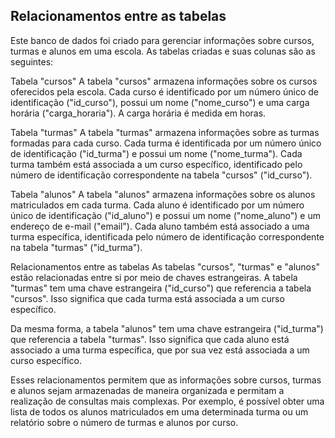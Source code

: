 ## Relacionamentos entre as tabelas
Este banco de dados foi criado para gerenciar informações sobre cursos, turmas e alunos em uma escola. As tabelas criadas e suas colunas são as seguintes:

Tabela "cursos"
A tabela "cursos" armazena informações sobre os cursos oferecidos pela escola. Cada curso é identificado por um número único de identificação ("id_curso"), possui um nome ("nome_curso") e uma carga horária ("carga_horaria"). A carga horária é medida em horas.

Tabela "turmas"
A tabela "turmas" armazena informações sobre as turmas formadas para cada curso. Cada turma é identificada por um número único de identificação ("id_turma") e possui um nome ("nome_turma"). Cada turma também está associada a um curso específico, identificado pelo número de identificação correspondente na tabela "cursos" ("id_curso").

Tabela "alunos"
A tabela "alunos" armazena informações sobre os alunos matriculados em cada turma. Cada aluno é identificado por um número único de identificação ("id_aluno") e possui um nome ("nome_aluno") e um endereço de e-mail ("email"). Cada aluno também está associado a uma turma específica, identificada pelo número de identificação correspondente na tabela "turmas" ("id_turma").

Relacionamentos entre as tabelas
As tabelas "cursos", "turmas" e "alunos" estão relacionadas entre si por meio de chaves estrangeiras. A tabela "turmas" tem uma chave estrangeira ("id_curso") que referencia a tabela "cursos". Isso significa que cada turma está associada a um curso específico.

Da mesma forma, a tabela "alunos" tem uma chave estrangeira ("id_turma") que referencia a tabela "turmas". Isso significa que cada aluno está associado a uma turma específica, que por sua vez está associada a um curso específico.

Esses relacionamentos permitem que as informações sobre cursos, turmas e alunos sejam armazenadas de maneira organizada e permitam a realização de consultas mais complexas. Por exemplo, é possível obter uma lista de todos os alunos matriculados em uma determinada turma ou um relatório sobre o número de turmas e alunos por curso.
